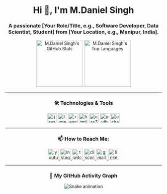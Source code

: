<h1 align="center">Hi 👋, I'm M.Daniel Singh</h1>
<h3 align="center">A passionate [Your Role/Title, e.g., Software Developer, Data Scientist, Student] from [Your Location, e.g., Manipur, India].</h3>

<p align="center">
  <img src="https://github-readme-stats.vercel.app/api?username=[YOUR_GITHUB_USERNAME]&hide_title=false&hide_rank=false&show_icons=true&include_all_commits=true&count_private=true&disable_animations=false&theme=dracula&locale=en&hide_border=false" height="150" alt="M.Daniel Singh's GitHub Stats"  />
  <img src="https://github-readme-stats.vercel.app/api/top-langs?username=[YOUR_GITHUB_USERNAME]&locale=en&hide_title=false&layout=compact&card_width=320&langs_count=5&theme=dracula&hide_border=false" height="150" alt="M.Daniel Singh's Top Languages"  />
</p>

---

<h3 align="center">🛠️ Technologies & Tools</h3>
<p align="center">
  <img src="https://cdn.jsdelivr.net/gh/devicons/devicon/icons/javascript/javascript-original.svg" height="30" alt="javascript logo"  />  
  <img src="https://cdn.jsdelivr.net/gh/devicons/devicon/icons/typescript/typescript-original.svg" height="30" alt="typescript logo"  />  
  <img src="https://cdn.jsdelivr.net/gh/devicons/devicon/icons/react/react-original.svg" height="30" alt="react logo"  />  
  <img src="https://cdn.jsdelivr.net/gh/devicons/devicon/icons/html5/html5-original.svg" height="30" alt="html5 logo"  />  
  <img src="https://cdn.jsdelivr.net/gh/devicons/devicon/icons/css3/css3-original.svg" height="30" alt="css3 logo"  />  
  <img src="https://cdn.jsdelivr.net/gh/devicons/devicon/icons/python/python-original.svg" height="30" alt="python logo"  />  
  <img src="https://cdn.jsdelivr.net/gh/devicons/devicon/icons/csharp/csharp-original.svg" height="30" alt="csharp logo"  />
  <!-- Add any other tools or languages you use! -->
</p>

---

<h3 align="center">📫 How to Reach Me:</h3>
<p align="center">
  <a href="[YOUR_YOUTUBE_LINK]" target="_blank">
    <img src="https://img.shields.io/static/v1?message=Youtube&logo=youtube&label=&color=FF0000&logoColor=white&labelColor=&style=for-the-badge" height="35" alt="youtube logo" />
  </a>  
  <a href="https://instagram.com/[YOUR_INSTAGRAM_USERNAME]" target="_blank">
    <img src="https://img.shields.io/static/v1?message=Instagram&logo=instagram&label=&color=E4405F&logoColor=white&labelColor=&style=for-the-badge" height="35" alt="instagram logo" />
  </a>  
  <a href="https://twitch.tv/[YOUR_TWITCH_USERNAME]" target="_blank">
     <img src="https://img.shields.io/static/v1?message=Twitch&logo=twitch&label=&color=9146FF&logoColor=white&labelColor=&style=for-the-badge" height="35" alt="twitch logo" />
  </a>  
  <a href="https://discord.com/users/[YOUR_DISCORD_USER_ID_OR_INVITE_LINK]" target="_blank">
     <img src="https://img.shields.io/static/v1?message=Discord&logo=discord&label=&color=7289DA&logoColor=white&labelColor=&style=for-the-badge" height="35" alt="discord logo" />
  </a>  
  <a href="mailto:[YOUR_GMAIL_ADDRESS]" target="_blank">
    <img src="https://img.shields.io/static/v1?message=Gmail&logo=gmail&label=&color=D14836&logoColor=white&labelColor=&style=for-the-badge" height="35" alt="gmail logo" />
  </a>  
  <a href="https://linkedin.com/in/[YOUR_LINKEDIN_PROFILE_ID]" target="_blank">
     <img src="https://img.shields.io/static/v1?message=LinkedIn&logo=linkedin&label=&color=0077B5&logoColor=white&labelColor=&style=for-the-badge" height="35" alt="linkedin logo" />
  </a>
  <!-- Add other social links if you have them -->
</p>

---

<h3 align="center">🐍 My GitHub Activity Graph</h3>
<p align="center">
  <!-- Make sure to set up the GitHub Action github-contribution-grid-snake-dark in your repository (often the one named [YOUR_GITHUB_USERNAME]) -->
  <img src="https://raw.githubusercontent.com/[YOUR_GITHUB_USERNAME]/[YOUR_GITHUB_USERNAME]/output/snake.svg" alt="Snake animation" />

</p>
